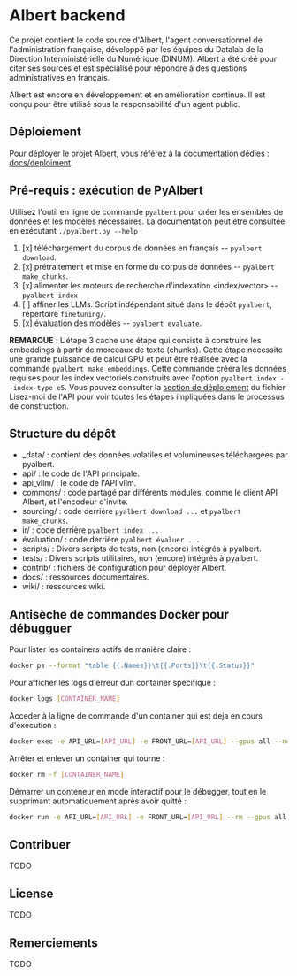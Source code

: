 # Albert backend

Ce projet contient le code source d'Albert, l'agent conversationnel de l'administration française, développé par les équipes du Datalab de la Direction Interministérielle du Numérique (DINUM). Albert a été créé pour citer ses sources et est spécialisé pour répondre à des questions administratives en français.

Albert est encore en développement et en amélioration continue. Il est conçu pour être utilisé sous la responsabilité d'un agent public.

## Déploiement

Pour déployer le projet Albert, vous référez à la documentation dédies : [docs/deploiment](./docs/deploiement/). 

## Pré-requis : exécution de PyAlbert

Utilisez l'outil en ligne de commande `pyalbert` pour créer les ensembles de données et les modèles nécessaires. La documentation peut être consultée en exécutant `./pyalbert.py --help` :

1. [x] téléchargement du corpus de données en français -- `pyalbert download`.
2. [x] prétraitement et mise en forme du corpus de données -- `pyalbert make_chunks`.
3. [x] alimenter les moteurs de recherche d'indexation <index/vector> -- `pyalbert index`
3. [ ] affiner les LLMs. Script indépendant situé dans le dépôt `pyalbert`, répertoire `finetuning/`.
4. [x] évaluation des modèles -- `pyalbert evaluate`.

**REMARQUE** : L'étape 3 cache une étape qui consiste à construire les embeddings à partir de morceaux de texte (chunks). Cette étape nécessite une grande puissance de calcul GPU et peut être réalisée avec la commande `pyalbert make_embeddings`. Cette commande créera les données requises pour les index vectoriels construits avec l'option `pyalbert index --index-type e5`. Vous pouvez consulter la [section de déploiement](/api/README.md#deploy) du fichier Lisez-moi de l'API pour voir toutes les étapes impliquées dans le processus de construction.


## Structure du dépôt

- \_data/ : contient des données volatiles et volumineuses téléchargées par pyalbert.
- api/ : le code de l'API principale.
- api_vllm/ : le code de l'API vllm.
- commons/ : code partagé par différents modules, comme le client API Albert, et l'encodeur d'invite.
- sourcing/ : code derrière `pyalbert download ...` et `pyalbert make_chunks`.
- ir/ : code derrière `pyalbert index ...`
- évaluation/ : code derrière `pyalbert évaluer ...`
- scripts/ : Divers scripts de tests, non (encore) intégrés à pyalbert.
- tests/ : Divers scripts utilitaires, non (encore) intégrés à pyalbert.
- contrib/ : fichiers de configuration pour déployer Albert.
- docs/ : ressources documentaires.
- wiki/ : ressources wiki.

## Antisèche de commandes Docker pour débugguer

Pour lister les containers actifs de manière claire :
```bash
docker ps --format "table {{.Names}}\t{{.Ports}}\t{{.Status}}"
```

Pour afficher les logs d'erreur dún container spécifique :
```bash
docker logs [CONTAINER_NAME]
```

Acceder à la ligne de commande d'un container qui est deja en cours d'éxecution :
```bash
docker exec -e API_URL=[API_URL] -e FRONT_URL=[API_URL] --gpus all --network="host" -it --rm -p 8090:8090 --name miaou-api-v2 registry.gitlab.com/etalab-datalab/llm/albert-backend/api-v2:latest /bin/sh
```

Arrêter et enlever un container qui tourne :
```bash
docker rm -f [CONTAINER_NAME]
```

Démarrer un conteneur en mode interactif pour le débugger, tout en le supprimant automatiquement après avoir quitté :
```bash
docker run -e API_URL=[API_URL] -e FRONT_URL=[API_URL] --rm --gpus all --network="host" -it -p 8090:8090 --name miaou-api-v2 registry.gitlab.com/etalab-datalab/llm/albert-backend/api-v2:latest /bin/sh
```


## Contribuer

TODO


## License

TODO


## Remerciements

TODO
